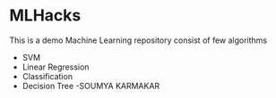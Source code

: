 # MLHacks
This is a demo Machine Learning repository consist of few algorithms

- SVM
- Linear Regression
- Classification
- Decision Tree
-SOUMYA KARMAKAR

